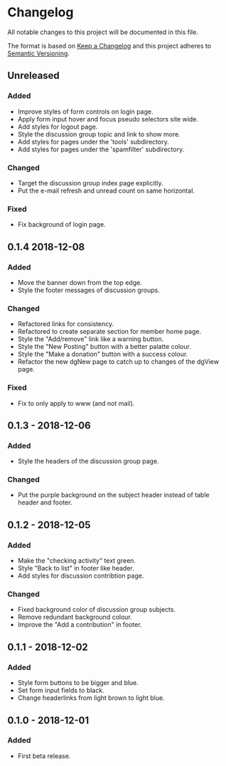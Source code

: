 # Changelog

All notable changes to this project will be documented in this file.

The format is based on [Keep a Changelog](http://keepachangelog.com/en/1.0.0/)
and this project adheres to [Semantic Versioning](http://semver.org/spec/v2.0.0.html).

## Unreleased

### Added

- Improve styles of form controls on login page.
- Apply form input hover and focus pseudo selectors site wide.
- Add styles for logout page.
- Style the discussion group topic and link to show more.
- Add styles for pages under the 'tools' subdirectory.
- Add styles for pages under the 'spamfilter' subdirectory.

### Changed

- Target the discussion group index page explicitly.
- Put the e-mail refresh and unread count on same horizontal.

### Fixed

- Fix background of login page.

## 0.1.4 2018-12-08

### Added

- Move the banner down from the top edge.
- Style the footer messages of discussion groups.

### Changed

- Refactored links for consistency.
- Refactored to create separate section for member home page.
- Style the "Add/remove" link like a warning button.
- Style the "New Posting" button with a better palatte colour.
- Style the "Make a donation" button with a success colour.
- Refactor the new dgNew page to catch up to changes of the dgView page.

### Fixed

- Fix to only apply to www (and not mail).

## 0.1.3 - 2018-12-06

### Added

- Style the headers of the discussion group page.
  
### Changed

- Put the purple background on the subject header instead of table header and footer.

## 0.1.2 - 2018-12-05

### Added

- Make the "checking activity" text green.
- Style "Back to list" in footer like header.
- Add styles for discussion contribtion page.

### Changed

- Fixed background color of discussion group subjects.
- Remove redundant background colour.
- Improve the "Add a contribution" in footer.

## 0.1.1 - 2018-12-02

### Added

- Style form buttons to be bigger and blue.
- Set form input fields to black.
- Change headerlinks from light brown to light blue.

## 0.1.0 - 2018-12-01

### Added

- First beta release.
